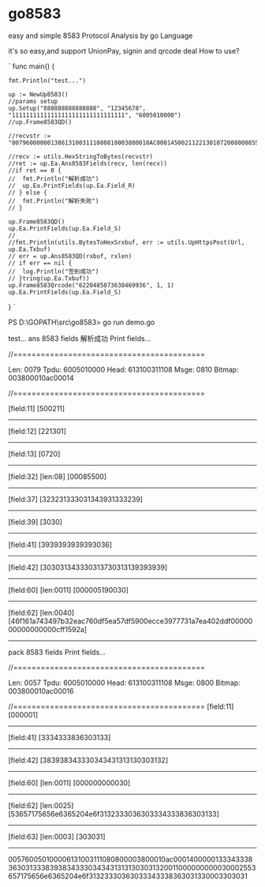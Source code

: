 # go8583
easy and simple 8583 Protocol Analysis by go Language

it's so easy,and support UnionPay, signin and qrcode deal
How to use?

`
func main() {

	fmt.Println("test...")

	up := NewUp8583()
	//params setup
	up.Setup("888888888888888", "12345678", "11111111111111111111111111111111", "6005010000")
	//up.Frame8583QD()

	//recvstr := "007960000001386131003111080810003800010AC0001450021122130107200800085500323231333031343931333239303039393939393930363030313433303137303131393939390011000005190030004046F161A743497B32EAC760DF5EA57DF5900ECCE3977731A7EA402DDF0000000000000000CFF1592A"

	//recv := utils.HexStringToBytes(recvstr)
	//ret := up.Ea.Ans8583Fields(recv, len(recv))
	//if ret == 0 {
	// 	fmt.Println("解析成功")
	// 	up.Ea.PrintFields(up.Ea.Field_R)
	// } else {
	// 	fmt.Println("解析失败")
	// }

	up.Frame8583QD()
	up.Ea.PrintFields(up.Ea.Field_S)
	//
	//fmt.Println(utils.BytesToHexSrxbuf, err := utils.UpHttpsPost(Url, up.Ea.Txbuf)
	// err = up.Ans8583QD(rxbuf, rxlen)
	// if err == nil {
	// 	log.Println("签到成功")
	// }tring(up.Ea.Txbuf))
	up.Frame8583Qrcode("6220485073630469936", 1, 1)
	up.Ea.PrintFields(up.Ea.Field_S)

}
`


PS D:\GOPATH\src\go8583> go run demo.go

test...
ans 8583 fields
解析成功
Print fields...

//==========================================

Len:    0079
Tpdu:   6005010000
Head:   613100311108
Msge:   0810
Bitmap: 003800010ac00014

//==========================================

[field:11] [500211]

------------------------------
[field:12] [221301]

------------------------------
[field:13] [0720]

------------------------------
[field:32] [len:08] [00085500]

------------------------------
[field:37] [323231333031343931333239]

------------------------------
[field:39] [3030]

------------------------------
[field:41] [3939393939393036]

------------------------------
[field:42] [303031343330313730313139393939]

------------------------------
[field:60] [len:0011] [000005190030]

------------------------------
[field:62] [len:0040] [46f161a743497b32eac760df5ea57df5900ecce3977731a7ea402ddf0000000000000000cff1592a]

------------------------------
pack 8583 fields
Print fields...


//==========================================

Len:    0057
Tpdu:   6005010000
Head:   613100311108
Msge:   0800
Bitmap: 003800010ac00016

//==========================================
[field:11] [000001]

------------------------------
[field:41] [3334333836303133]

------------------------------
[field:42] [383938343330343431313130303132]

------------------------------
[field:60] [len:0011] [000000000030]

------------------------------
[field:62] [len:0025] [53657175656e6365204e6f3132333036303334333836303133]

------------------------------
[field:63] [len:0003] [303031]

------------------------------
005760050100006131003111080800003800010ac0001400000133343338363031333839383433303434313131303031320011000000000030002553657175656e6365204e6f31323330363033343338363031330003303031
